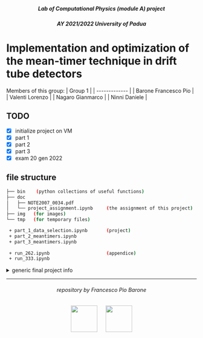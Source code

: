 <h5 align="center">Lab of Computational Physics (module A) project</h5>
<h5 align="center">AY 2021/2022 University of Padua</h5>

# **Implementation and optimization of the mean-timer technique in drift tube detectors**

Members of this group:
| Group 1  |
| ------------- |
| Barone Francesco Pio |
| Valenti Lorenzo |
| Nagaro Gianmarco | 
| Ninni Daniele |


## TODO

- [x] initialize project on VM
- [x] part 1
- [x] part 2
- [x] part 3
- [x] exam 20 gen 2022

## file structure

```bash
├── bin    (python collections of useful functions)
├── doc
│   ├── NOTE2007_0034.pdf
│   └── project_assignment.ipynb     (the assignment of this project)
├── img   (for images)
└── tmp   (for temporary files)

 + part_1_data_selection.ipynb       (project)
 + part_2_meantimers.ipynb
 + part_3_meantimers.ipynb
 
 + run_262.ipynb                     (appendice)
 + run_333.ipynb
```


<details><summary>generic final project info</summary>
<p>

## about final projects

In each of the branches of this repo you find all the necessary to complete your final project.
In particular the file Project.ipynb describes the projects and provides guidance to its development.
Other files could be present if needed.

Each branch is named after the group of students a given project is assigned to.
The groups compositions are listed [here](https://docs.google.com/spreadsheets/d/1u1WuXA8fawn73KVtnbTuEZekwOFmCO7cSuUoayZHq9s/)

Students are supposed to work together to produce a short report on the assigned task. The preferred format for the latter is a jupyter notebook, with the proper description, the code implemented for the purpose and the actual results (plots, tables, etc.). The notebook has to be delivered with all the cells executed and should live in a GitHib repository. There is no need to make a pull request to the central repository.
    
</p>
</details>


***

<h6 align="center">repository by Francesco Pio Barone</h6>

<p align="center">
  <img src="https://user-images.githubusercontent.com/62724611/166108149-7629a341-bbca-4a3e-8195-67f469a0cc08.png" alt="" height="70"/>
  &emsp;
  <img src="https://user-images.githubusercontent.com/62724611/166108076-98afe0b7-802c-4970-a2d5-bbb997da759c.png" alt="" height="70"/>
</p>
